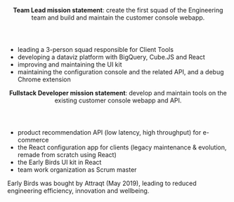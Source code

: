 <header>

<b>Team Lead mission statement</b>: create the first squad of the Engineering team and build and maintain the customer console webapp.

</header>

- leading a 3-person squad responsible for Client Tools
- developing a dataviz platform with BigQuery, Cube.JS and React
- improving and maintaining the UI kit
- maintaining the configuration console and the related API, and a debug Chrome extension

<header>

<b>Fullstack Developer mission statement</b>: develop and maintain tools on the existing customer console webapp and API.

</header>

- product recommendation API (low latency, high throughput) for e-commerce
- the React configuration app for clients (legacy maintenance & evolution, remade from scratch using React)
- the Early Birds UI kit in React
- team work organization as Scrum master

<footer>Early Birds was bought by Attraqt (May 2019), leading to reduced engineering efficiency, innovation and wellbeing.</footer>
